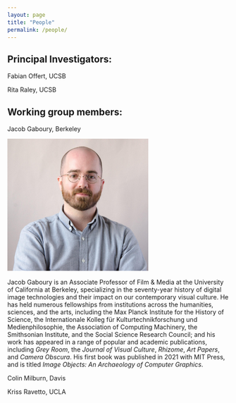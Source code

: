 ```yaml
---
layout: page
title: "People"
permalink: /people/
---
```


## Principal Investigators:

Fabian Offert, UCSB

Rita Raley, UCSB

## Working group members:

Jacob Gaboury, Berkeley

<img src="/images/Gaboury_Headshot_MITPress.jpg" width="320" height="300"/>

Jacob Gaboury is an Associate Professor of Film & Media at the University of California at Berkeley, specializing in the seventy-year history of digital image technologies and their impact on our contemporary visual culture. He has held numerous fellowships from institutions across the humanities, sciences, and the arts, including the Max Planck Institute for the History of Science, the Internationale Kolleg für Kulturtechnikforschung und Medienphilosophie, the Association of Computing Machinery, the Smithsonian Institute, and the Social Science Research Council; and his work has appeared in a range of popular and academic publications, including *Grey Room*, the *Journal of Visual Culture*, *Rhizome*, *Art Papers*, and *Camera Obscura*. His first book was published in 2021 with MIT Press, and is titled *Image Objects: An Archaeology of Computer Graphics*.

Colin Milburn, Davis

Kriss Ravetto, UCLA
